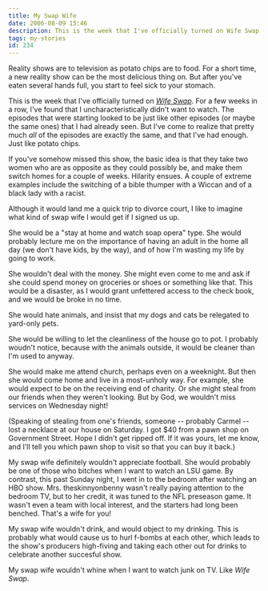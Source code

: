 ```yaml
---
title: My Swap Wife
date: 2006-08-09 15:46
description: This is the week that I've officially turned on Wife Swap.  For a few weeks in a row, I've found that I uncharacteristically didn't want to watch.  The episodes that were starting looked to be just like other episodes (or maybe the same ones) that I had already seen.  But I've come to realize that pretty much all of the episodes are exactly the same, and that I've had enough.  Just like potato chips.
tags: my-stories
id: 234
---
```

Reality shows are to television as potato chips are to food.  For a short time, a new reality show can be the most delicious thing on.  But after you've eaten several hands full, you start to feel sick to your stomach.

This is the week that I've officially turned on <a href="https://en.wikipedia.org/wiki/Wife_Swap_(American_TV_series)" target="_blank">*Wife Swap*</a>.  For a few weeks in a row, I've found that I uncharacteristically didn't want to watch.  The episodes that were starting looked to be just like other episodes (or maybe the same ones) that I had already seen.  But I've come to realize that pretty much *all* of the episodes are exactly the same, and that I've had enough.  Just like potato chips.

If you've somehow missed this show, the basic idea is that they take two women who are as opposite as they could possibly be, and make them switch homes for a couple of weeks.  Hilarity ensues.  A couple of extreme examples include the switching of a bible thumper with a Wiccan and of a black lady with a racist.

Although it would land me a quick trip to divorce court, I like to imagine what kind of swap wife I would get if I signed us up.

She would be a "stay at home and watch soap opera" type.  She would probably lecture me on the importance of having an adult in the home all day (we don't have kids, by the way), and of how I'm wasting my life by going to work.

She wouldn't deal with the money.  She might even come to me and ask if she could spend money on groceries or shoes or something like that.  This would be a disaster, as I would grant unfettered access to the check book, and we would be broke in no time.

She would hate animals, and insist that my dogs and cats be relegated to yard-only pets.

She would be willing to let the cleanliness of the house go to pot.  I probably woudn't notice, because with the animals outside, it would be cleaner than I'm used to anyway.

She would make me attend church, perhaps even on a weeknight.  But then she would come home and live in a most-unholy way.  For example, she would expect to be on the receiving end of charity.  Or she might steal from our friends when they weren't looking.  But by God, we wouldn't miss services on Wednesday night!

(Speaking of stealing from one's friends, someone -- probably Carmel -- lost a necklace at our house on Saturday.  I got $40 from a pawn shop on Government Street.  Hope I didn't get ripped off.  If it was yours, let me know, and I'll tell you which pawn shop to visit so that you can buy it back.)

My swap wife definitely wouldn't appreciate football.  She would probably be one of those who bitches when I want to watch an LSU game.  By contrast, this past Sunday night, I went in to the bedroom after watching an HBO show.  Mrs. theskinnyonbenny wasn't really paying attention to the bedroom TV, but to her credit, it was tuned to the NFL preseason game.  It wasn't even a team with local interest, and the starters had long been benched.  That's a wife for you!  

My swap wife wouldn't drink, and would object to my drinking.  This is probably what would cause us to hurl f-bombs at each other, which leads to the show's producers high-fiving and taking each other out for drinks to celebrate another succesful show.

My swap wife wouldn't whine when I want to watch junk on TV.  Like *Wife Swap*.